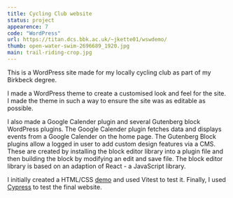 ```yaml
---
title: Cycling Club website
status: project
appearence: 7
code: "WordPress"
url: https://titan.dcs.bbk.ac.uk/~jkette01/wswdemo/
thumb: open-water-swim-2696689_1920.jpg
main: trail-riding-crop.jpg
---
```


This is a WordPress site made for my locally cycling club as part of my Birkbeck degree. 

I made a WordPress theme to create a customised look and feel for the site. I made the theme in such a way to ensure the site was as editable as possible.

I also made a Google Calender plugin and several Gutenberg block WordPress plugins. The Google Calender plugin fetches data and displays events from a Google Calender on the home page. The Gutenberg Block plugins allow a logged in user to add custom design features via a CMS. These are created by installing the block editor library into a plugin file and then building the block by modifying an edit and save file. The block editor library is based on an adaption of React - a JavaScript library. 

I initially created a HTML/CSS [demo](https://titan.dcs.bbk.ac.uk/~jkette01/wswstatic/) and used Vitest to test it. Finally, I used [Cypress](https://www.cypress.io/) to test the final website. 